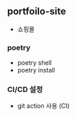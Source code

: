 ## portfoilo-site
- 쇼핑몰
### poetry
- poetry shell
- poetry install

### CI/CD 설정
- git action 사용 (CI)
